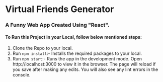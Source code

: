 # Virtual Friends Generator

### A Funny Web App Created Using "React".

#### To Run this Project in your Local, follow below mentioned steps:
1. Clone the Repo to your local.
2. Run `npm install`:- Installs the required packages to your local.
3. Run `npm start`:-
      Runs the app in the development mode.
      Open http://localhost:3000 to view it in the browser.
      The page will reload if you save after making any edits.
      You will also see any lint errors in the console.

